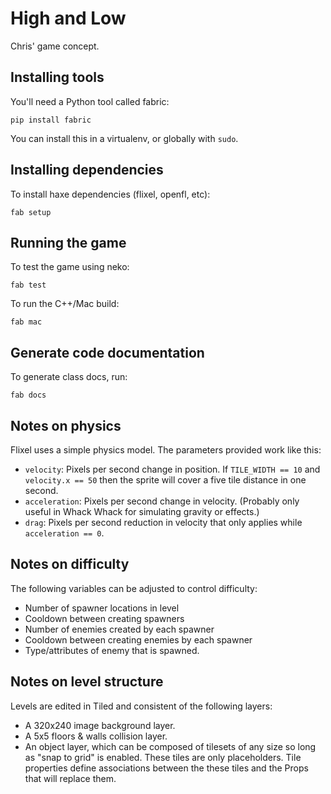 High and Low
============

Chris' game concept.

Installing tools
----------------

You'll need a Python tool called fabric:

```
pip install fabric
```

You can install this in a virtualenv, or globally with `sudo`.

Installing dependencies
-----------------------

To install haxe dependencies (flixel, openfl, etc):

```
fab setup 
```

Running the game
----------------

To test the game using neko:

```
fab test
```

To run the C++/Mac build:

```
fab mac
```

Generate code documentation
---------------------------

To generate class docs, run:

```
fab docs
```

Notes on physics
----------------

Flixel uses a simple physics model. The parameters provided work like this:

* `velocity`: Pixels per second change in position. If `TILE_WIDTH == 10` and `velocity.x == 50` then the sprite will cover a five tile distance in one second.
* `acceleration`: Pixels per second change in velocity. (Probably only useful in Whack Whack for simulating gravity or effects.)
* `drag`: Pixels per second reduction in velocity that only applies while `acceleration == 0`.

Notes on difficulty
-------------------

The following variables can be adjusted to control difficulty:

* Number of spawner locations in level
* Cooldown between creating spawners
* Number of enemies created by each spawner
* Cooldown between creating enemies by each spawner
* Type/attributes of enemy that is spawned.

Notes on level structure
------------------------

Levels are edited in Tiled and consistent of the following layers:

* A 320x240 image background layer.
* A 5x5 floors & walls collision layer.
* An object layer, which can be composed of tilesets of any size so long as "snap to grid" is enabled. These tiles are only placeholders. Tile properties define associations between the these tiles and the Props that will replace them.

